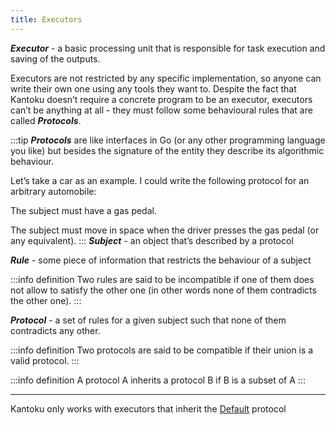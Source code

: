 ```yaml
---
title: Executors
---
```


**_Executor_** - a basic processing unit that is responsible for task execution and saving of the outputs.

Executors are not restricted by any specific implementation, so anyone can write their own one using any tools they want
to. Despite the fact that Kantoku doesn’t require a concrete program to be an executor, executors can’t be anything at
all - they must follow some behavioural rules that are called _**Protocols**_.

:::tip
**_Protocols_** are like interfaces in Go (or any other programming language you like) but besides the signature of the
entity they describe its algorithmic behaviour.

Let’s take a car as an example. I could write the following protocol for an arbitrary automobile:

The subject must have a gas pedal.

The subject must move in space when the driver presses the gas pedal (or any equivalent).
:::
**_Subject_** - an object that’s described by a protocol

**_Rule_** - some piece of information that restricts the behaviour of a subject

:::info definition
Two rules are said to be incompatible if one of them does not allow to satisfy the other one (in other words none of
them contradicts the other one).
:::

**_Protocol_** - a set of rules for a given subject such that none of them contradicts any other.

:::info definition
Two protocols are said to be compatible if their union is a valid protocol.
:::

:::info definition
A protocol A inherits a protocol B if B is a subset of A
:::

---

Kantoku only works with executors that inherit the [Default](./default) protocol